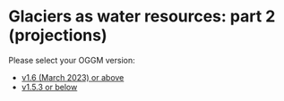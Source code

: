 # Glaciers as water resources: part 2 (projections)

Please select your OGGM version:
- [v1.6 (March 2023) or above](glacier_water_resources_projections)
- [v1.5.3 or below](glacier_water_resources_projections_pre16)
